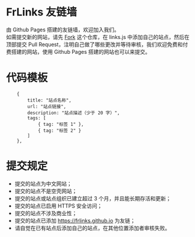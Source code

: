 # FrLinks 友链墙
由 Github Pages 搭建的友链墙，欢迎加入我们。  
如需提交新的网站，请先 [Fork](https://github.com/frlinks/frlinks.github.io/fork) 这个仓库，在 links.js 中添加自己的站点，然后在顶部提交 Pull Request，注明自己做了哪些更改并等待审核，我们欢迎免费和付费搭建的网站，使用 Github Pages 搭建的网站也可以来提交。  
# 代码模板
```
    {
        title: "站点名称",
        url: "站点链接",
        description: "站点描述（少于 20 字）",
        tags: [
            { tag: "标签 1" },
            { tag: "标签 2" }
        ]
    },
```
# 提交规定
- 提交的站点为中文网站；
- 提交的站点不是空壳网站；
- 提交的站点或站点组织已建立超过 3 个月，并且能长期存活和更新；
- 提交的站点已启用 HTTPS 安全访问；
- 提交的站点不涉及商业性；
- 提交的站点已添加 https://frlinks.github.io 为友链；
- 请自觉在已有站点后添加自己的站点，在其他位置添加者审核失败。
